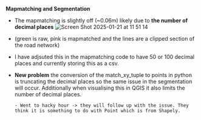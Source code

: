 **Mapmatching and Segmentation**
- The mapmatching is slightly off (~0.06m) likely due to **the number of decimal places** ![Screen Shot 2025-01-21 at 11 51 14](https://github.com/user-attachments/assets/5fcfdf71-bc2b-4042-b8dd-0b9eed71708d)
- (green is raw, pink is mapmatched and the lines are a clipped section of the road network)
- I have adjsuted this in the mapmatching code to have 50 or 100 decimal places and currently storing this as a csv.
- **New problem** the conversion of the match_xy_tuple to points in python is truncating the decimal places so the same issue in the segmentation will occur. Additionally when visualising this in QGIS it also limits the number of decimal places.
  
      - Went to hacky hour -> they will follow up with the issue. They think it is something to do with Point which is from Shapely.
